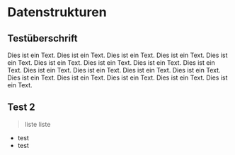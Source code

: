 # Datenstrukturen
## Testüberschrift
Dies ist ein Text. Dies ist ein Text. Dies ist ein Text. Dies ist ein Text. Dies ist ein Text. Dies ist ein Text. Dies ist ein Text. Dies ist ein Text. Dies ist ein Text. Dies ist ein Text. Dies ist ein Text. Dies ist ein Text. Dies ist ein Text. Dies ist ein Text. Dies ist ein Text. Dies ist ein Text. Dies ist ein Text. Dies ist ein Text. 

## Test 2
> liste
liste

- test
- test
